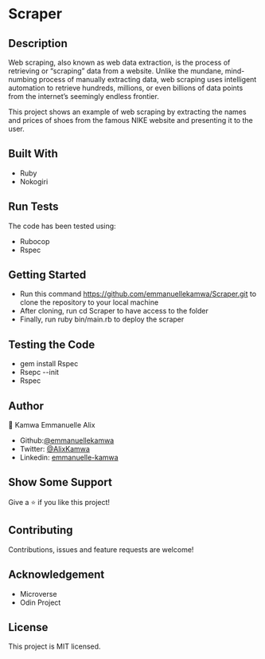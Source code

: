 # Scraper

## Description

Web scraping, also known as web data extraction, is the process of retrieving or “scraping” data from a website. Unlike the mundane, mind-numbing process of manually extracting data, web scraping uses intelligent automation to retrieve hundreds, millions, or even billions of data points from the internet’s seemingly endless frontier.

This project shows an example of web scraping by extracting the names and prices of shoes from the famous NIKE website and presenting it to the user.

## Built With

-   Ruby
-   Nokogiri

## Run Tests

The code has been tested using:

-   Rubocop
-   Rspec

## Getting Started

-   Run this command https://github.com/emmanuellekamwa/Scraper.git to clone the repository to your local machine
-   After cloning, run cd Scraper to have access to the folder
-   Finally, run ruby bin/main.rb to deploy the scraper

## Testing the Code

-   gem install Rspec
-   Rsepc --init
-   Rspec

## Author

👤 Kamwa Emmanuelle Alix

-   Github:[@emmanuellekamwa](https://github.com/emmanuellekamwa)
-   Twitter: [@AlixKamwa](https://twitter.com/AlixKamwa)
-   Linkedin: [emmanuelle-kamwa](https://linkedin.com/in/emmanuelle-kamwa-86145a1a4/)

## Show Some Support

Give a ⭐️ if you like this project!

## Contributing

Contributions, issues and feature requests are welcome!

## Acknowledgement

-   Microverse
-   Odin Project

## License

This project is MIT licensed.
